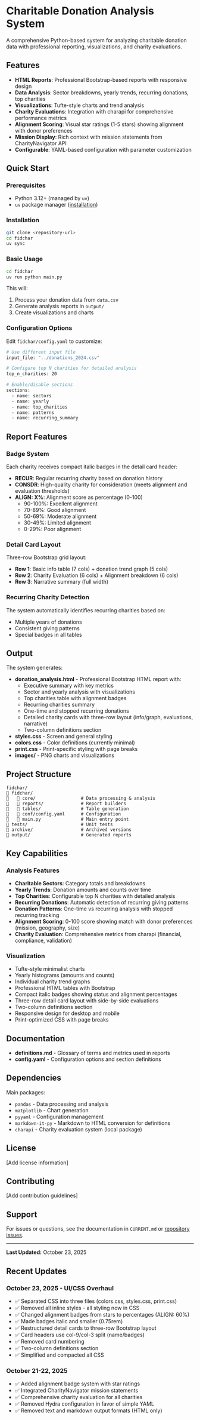 # Charitable Donation Analysis System

A comprehensive Python-based system for analyzing charitable donation data with professional reporting, visualizations, and charity evaluations.

## Features

- **HTML Reports**: Professional Bootstrap-based reports with responsive design
- **Data Analysis**: Sector breakdowns, yearly trends, recurring donations, top charities
- **Visualizations**: Tufte-style charts and trend analysis
- **Charity Evaluations**: Integration with charapi for comprehensive performance metrics
- **Alignment Scoring**: Visual star ratings (1-5 stars) showing alignment with donor preferences
- **Mission Display**: Rich context with mission statements from CharityNavigator API
- **Configurable**: YAML-based configuration with parameter customization

## Quick Start

### Prerequisites

- Python 3.12+ (managed by `uv`)
- `uv` package manager ([installation](https://github.com/astral-sh/uv))

### Installation

```bash
git clone <repository-url>
cd fidchar
uv sync
```

### Basic Usage

```bash
cd fidchar
uv run python main.py
```

This will:
1. Process your donation data from `data.csv`
2. Generate analysis reports in `output/`
3. Create visualizations and charts

### Configuration Options

Edit `fidchar/config.yaml` to customize:

```bash
# Use different input file
input_file: "../donations_2024.csv"

# Configure top N charities for detailed analysis
top_n_charities: 20

# Enable/disable sections
sections:
  - name: sectors
  - name: yearly
  - name: top_charities
  - name: patterns
  - name: recurring_summary
```

## Report Features

### Badge System
Each charity receives compact italic badges in the detail card header:
- **RECUR**: Regular recurring charity based on donation history
- **CONSDR**: High-quality charity for consideration (meets alignment and evaluation thresholds)
- **ALIGN: X%**: Alignment score as percentage (0-100)
  - 90-100%: Excellent alignment
  - 70-89%: Good alignment
  - 50-69%: Moderate alignment
  - 30-49%: Limited alignment
  - 0-29%: Poor alignment

### Detail Card Layout
Three-row Bootstrap grid layout:
- **Row 1**: Basic info table (7 cols) + donation trend graph (5 cols)
- **Row 2**: Charity Evaluation (6 cols) + Alignment breakdown (6 cols)
- **Row 3**: Narrative summary (full width)

### Recurring Charity Detection
The system automatically identifies recurring charities based on:
- Multiple years of donations
- Consistent giving patterns
- Special badges in all tables

## Output

The system generates:

- **donation_analysis.html** - Professional Bootstrap HTML report with:
  - Executive summary with key metrics
  - Sector and yearly analysis with visualizations
  - Top charities table with alignment badges
  - Recurring charities summary
  - One-time and stopped recurring donations
  - Detailed charity cards with three-row layout (info/graph, evaluations, narrative)
  - Two-column definitions section
- **styles.css** - Screen and general styling
- **colors.css** - Color definitions (currently minimal)
- **print.css** - Print-specific styling with page breaks
- **images/** - PNG charts and visualizations

## Project Structure

```
fidchar/
   fidchar/
      core/                 # Data processing & analysis
      reports/              # Report builders
      tables/               # Table generation
      conf/config.yaml      # Configuration
      main.py               # Main entry point
   tests/                    # Unit tests
   archive/                  # Archived versions
   output/                   # Generated reports
```

## Key Capabilities

### Analysis Features

- **Charitable Sectors**: Category totals and breakdowns
- **Yearly Trends**: Donation amounts and counts over time
- **Top Charities**: Configurable top N charities with detailed analysis
- **Recurring Donations**: Automatic detection of recurring giving patterns
- **Donation Patterns**: One-time vs recurring analysis with stopped recurring tracking
- **Alignment Scoring**: 0-100 score showing match with donor preferences (mission, geography, size)
- **Charity Evaluation**: Comprehensive metrics from charapi (financial, compliance, validation)

### Visualization

- Tufte-style minimalist charts
- Yearly histograms (amounts and counts)
- Individual charity trend graphs
- Professional HTML tables with Bootstrap
- Compact italic badges showing status and alignment percentages
- Three-row detail card layout with side-by-side evaluations
- Two-column definitions section
- Responsive design for desktop and mobile
- Print-optimized CSS with page breaks

## Documentation

- **definitions.md** - Glossary of terms and metrics used in reports
- **config.yaml** - Configuration options and section definitions

## Dependencies

Main packages:
- `pandas` - Data processing and analysis
- `matplotlib` - Chart generation
- `pyyaml` - Configuration management
- `markdown-it-py` - Markdown to HTML conversion for definitions
- `charapi` - Charity evaluation system (local package)

## License

[Add license information]

## Contributing

[Add contribution guidelines]

## Support

For issues or questions, see the documentation in `CURRENT.md` or [repository issues](link).

---

**Last Updated:** October 23, 2025

## Recent Updates

### October 23, 2025 - UI/CSS Overhaul
- ✅ Separated CSS into three files (colors.css, styles.css, print.css)
- ✅ Removed all inline styles - all styling now in CSS
- ✅ Changed alignment badges from stars to percentages (ALIGN: 60%)
- ✅ Made badges italic and smaller (0.75rem)
- ✅ Restructured detail cards to three-row Bootstrap layout
- ✅ Card headers use col-9/col-3 split (name/badges)
- ✅ Removed card numbering
- ✅ Two-column definitions section
- ✅ Simplified and compacted all CSS

### October 21-22, 2025
- ✅ Added alignment badge system with star ratings
- ✅ Integrated CharityNavigator mission statements
- ✅ Comprehensive charity evaluation for all charities
- ✅ Removed Hydra configuration in favor of simple YAML
- ✅ Removed text and markdown output formats (HTML only)
